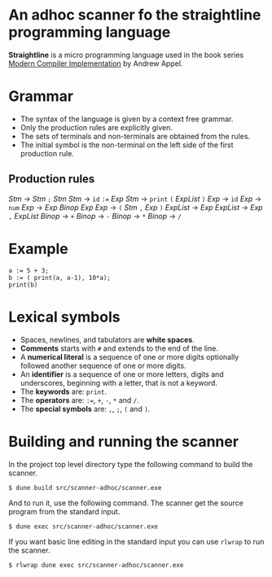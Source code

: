 # An adhoc scanner fo the straightline programming language

**Straightline** is a micro programming language used in the book series [Modern Compiler Implementation](http://www.cs.princeton.edu/~appel/modern/) by Andrew Appel.

# Grammar

- The syntax of the language is given by a context free grammar.
- Only the production rules are explicitly given.
- The sets of terminals and non-terminals are obtained from the rules.
- The initial symbol is the non-terminal on the left side of the first production rule.

## Production rules

_Stm_ → _Stm_ `;` _Stm_
_Stm_ → `id` `:=` _Exp_
_Stm_ → `print` `(` _ExpList_ `)`
_Exp_ → `id`
_Exp_ → `num`
_Exp_ → _Exp_ _Binop_ _Exp_
_Exp_ → `(` _Stm_ `,` _Exp_ `)`
_ExpList_ → _Exp_
_ExpList_ → _Exp_ `,` _ExpList_
_Binop_ → `+`
_Binop_ → `-`
_Binop_ → `*`
_Binop_ → `/`

# Example

```
a := 5 + 3;
b := ( print(a, a-1), 10*a);
print(b)

```

# Lexical symbols

- Spaces, newlines, and tabulators are **white spaces**.
- **Comments** starts with `#` and extends to the end of the line.
- A **numerical literal** is a sequence of one or more digits optionally followed another sequence of one or more digits.
- An **identifier** is a sequence of one or more letters, digits and underscores, beginning with a letter, that is not a keyword.
- The **keywords** are: `print`.
- The **operators** are: `:=`, `+`, `-`, `*` and `/`.
- The **special symbols** are: `,`, `;`, `(` and `)`.

# Building and running the scanner

In the project top level directory type the following command to build the scanner.

```
$ dune build src/scanner-adhoc/scanner.exe
```

And to run it, use the following command. The scanner get the source program from the standard input.

```
$ dune exec src/scanner-adhoc/scanner.exe
```

If you want basic line editing in the standard input you can use `rlwrap` to run the scanner.

```
$ rlwrap dune exec src/scanner-adhoc/scanner.exe
```

